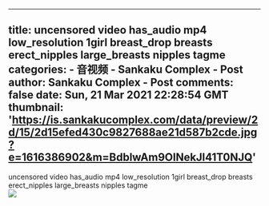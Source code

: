 
---
title: uncensored video has_audio mp4 low_resolution 1girl breast_drop breasts erect_nipples large_breasts nipples tagme
categories: 
    - 音视频
    - Sankaku Complex - Post
author: Sankaku Complex - Post
comments: false
date: Sun, 21 Mar 2021 22:28:54 GMT
thumbnail: 'https://is.sankakucomplex.com/data/preview/2d/15/2d15efed430c9827688ae21d587b2cde.jpg?e=1616386902&m=BdblwAm9OlNekJl41T0NJQ'
---

<div>   
uncensored video has_audio mp4 low_resolution 1girl breast_drop breasts erect_nipples large_breasts nipples tagme<br> <div xmlns="http://www.w3.org/1999/xhtml"> <a title="uncensored video has_audio mp4 low_resolution 1girl breast_drop breasts erect_nipples large_breasts nipples tagme" target="_blank" href="https://idol.sankakucomplex.com/post/show/767941"> <img src="https://is.sankakucomplex.com/data/preview/2d/15/2d15efed430c9827688ae21d587b2cde.jpg?e=1616386902&m=BdblwAm9OlNekJl41T0NJQ" referrerpolicy="no-referrer"> </a> </div>   
</div>
            